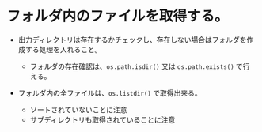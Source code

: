 # フォルダ内のファイルを取得する。

- 出力ディレクトリは存在するかチェックし、存在しない場合はフォルダを作成する処理を入れること。
    - フォルダの存在確認は、`os.path.isdir()` 又は `os.path.exists()` で行える。

- フォルダ内の全ファイルは、`os.listdir()` で取得出来る。
    - ソートされていないことに注意
    - サブディレクトリも取得されていることに注意
